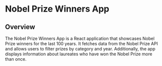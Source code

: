 # Nobel Prize Winners App

## Overview

The Nobel Prize Winners App is a React application that showcases Nobel Prize winners for the last 100 years. It fetches data from the Nobel Prize API and allows users to filter prizes by category and year. Additionally, the app displays information about laureates who have won the Nobel Prize more than once.
